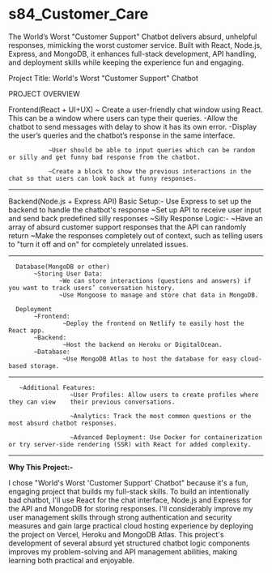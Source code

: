 # s84_Customer_Care
The World’s Worst "Customer Support" Chatbot delivers absurd, unhelpful responses, mimicking the worst customer service. Built with React, Node.js, Express, and MongoDB, it enhances full-stack development, API handling, and deployment skills while keeping the experience fun and engaging.


  Project Title: World's Worst "Customer Support" Chatbot 
 

PROJECT OVERVIEW 

   Frontend(React + UI+UX)
              ~ Create a user-friendly chat window using React. This can be a window where users can type their queries.
 -Allow the chatbot to send messages with delay to show it has its own error.
 -Display the user’s queries and the chatbot’s response in the same interface.

               ~User should be able to input queries which can be random or silly and get funny bad response from the chatbot.

               ~Create a block to show the previous interactions in the chat so that users can look back at funny responses.
---

   Backend(Node.js + Express API)
    Basic Setup:-
                   Use Express to set up the backend to handle the chatbot's response
                   ~Set up API to receive user input and send back predefined silly responses
       ~Silly Response Logic:-
                   ~Have an array of absurd customer support responses that the API can randomly return
                   ~Make the responses completely out of context, such as telling users to "turn it off and on" for completely unrelated issues.

---

          
      Database(MongoDB or other)
           ~Storing User Data:
                  ~We can store interactions (questions and answers) if you want to track users’ conversation history.
                  ~Use Mongoose to manage and store chat data in MongoDB.

      Deployment
           ~Frontend:
                   ~Deploy the frontend on Netlify to easily host the React app.
           ~Backend:
                   ~Host the backend on Heroku or DigitalOcean.
           ~Database:
                   ~Use MongoDB Atlas to host the database for easy cloud-based storage.

---

       ~Additional Features:
                     ~User Profiles: Allow users to create profiles where they can view    their previous conversations.

                     ~Analytics: Track the most common questions or the most absurd chatbot responses.

                     ~Advanced Deployment: Use Docker for containerization or try server-side rendering (SSR) with React for added complexity.

---

**Why This Project:-**

I chose "World's Worst 'Customer Support' Chatbot" because it's a fun, engaging project that builds my full-stack skills. To build an intentionally bad chatbot, I'll use React for the chat interface, Node.js and Express for the API and MongoDB for storing responses. I'll considerably improve my user management skills through strong authentication and security measures and gain large practical cloud hosting experience by deploying the project on Vercel, Heroku and MongoDB Atlas. This project's development of several absurd yet structured chatbot logic components improves my problem-solving and API management abilities, making learning both practical and enjoyable.